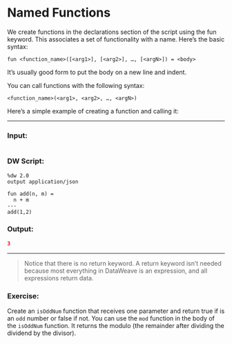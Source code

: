# Named Functions

We create functions in the declarations section of the script using the fun keyword. This associates a set of functionality with a name. Here’s the basic syntax:

```
fun <function_name>([<arg1>], [<arg2>], …, [<argN>]) = <body>
```

It’s usually good form to put the body on a new line and indent.


You can call functions with the following syntax:

```
<function_name>(<arg1>, <arg2>, …, <argN>)
```

Here’s a simple example of creating a function and calling it:

---
### Input:
```json
```
### DW Script:
```dw
%dw 2.0
output application/json

fun add(n, m) =
  n + m
---
add(1,2)
```

### Output:
```json
3
```
---

> Notice that there is no return keyword. A return keyword isn’t needed because most everything in DataWeave is an expression, and all expressions return data.

### Exercise:

Create an `isOddNum` function that receives one parameter and return true if is an `odd` number or false if not. You can use the `mod` function in the body of the `isOddNum` function. It returns the modulo (the remainder after dividing the dividend by the divisor). 
